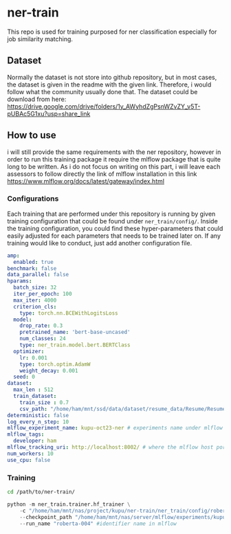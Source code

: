 # ner-train
This repo is used for training purposed for ner classification especially for job similarity matching.

## Dataset
Normally the dataset is not store into github repository, but in most cases, the dataset is given in the readme with the given link. Therefore, i would follow what the community usually done that. The dataset could be download from here: https://drive.google.com/drive/folders/1y_AWyhdZgPsnWZvZY_v5T-pUBAc5G1xu?usp=share_link

## How to use
i will still provide the same requirements with the ner repository, however in order to run this training package it require the mlflow package that is quite long to be written. As i do not focus on writing on this part, i will leave each assessors to follow directly the link of mlflow installation in this link https://www.mlflow.org/docs/latest/gateway/index.html

### Configurations
Each training that are performed under this repository is running by given training configuration that could be found under `ner_train/config/`. Inside the training configuration, you could find these hyper-parameters that could easily adjusted for each parameters that needs to be trained later on. If any training would like to conduct, just add another configuration file.

```yaml
amp:
  enabled: true
benchmark: false
data_parallel: false
hparams:
  batch_size: 32
  iter_per_epoch: 100
  max_iter: 4000
  criterion_cls:
    type: torch.nn.BCEWithLogitsLoss
  model:
    drop_rate: 0.3
    pretrained_name: 'bert-base-uncased'
    num_classes: 24
    type: ner_train.model.bert.BERTClass
  optimizer:
    lr: 0.001
    type: torch.optim.AdamW
    weight_decay: 0.001
  seed: 0
dataset:
  max_len : 512
  train_dataset:
    train_size : 0.7
    csv_path: "/home/ham/mnt/ssd/data/dataset/resume_data/Resume/Resume-refactor-v3.csv" # path to your trainng csv dataset
deterministic: false
log_every_n_step: 10
mlflow_experiment_name: kupu-oct23-ner # experiments name under mlflow system
mlflow_tags:
  developer: ham
mlflow_tracking_uri: http://localhost:8002/ # where the mlflow host port is runnig
num_workers: 10
use_cpu: false

```

### Training
```bash
cd /path/to/ner-train/
```

```python
python -m ner_train.trainer.hf_trainer \
    -c "/home/ham/mnt/nas/project/kupu/ner-train/ner_train/config/roberta004.yaml" \ #path to your configuration yaml file
    --checkpoint_path "/home/ham/mnt/nas/server/mlflow/experiments/kupu-okt23-ner/" \ #path to save all the training artifacts
    --run_name "roberta-004" #identifier name in mlflow
```